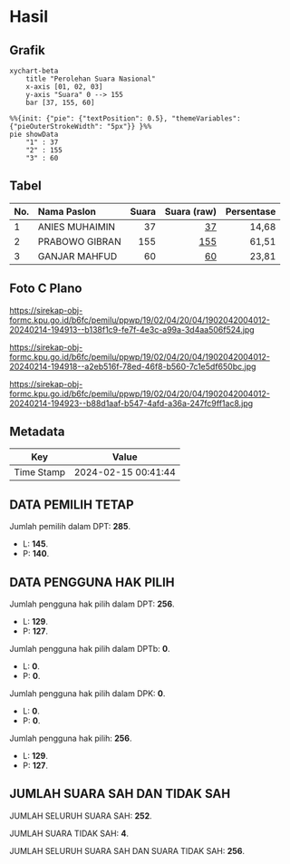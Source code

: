 # Hasil

## Grafik

```mermaid
xychart-beta
    title "Perolehan Suara Nasional"
    x-axis [01, 02, 03]
    y-axis "Suara" 0 --> 155
    bar [37, 155, 60]
```

```mermaid
%%{init: {"pie": {"textPosition": 0.5}, "themeVariables": {"pieOuterStrokeWidth": "5px"}} }%%
pie showData
    "1" : 37
    "2" : 155
    "3" : 60
```

## Tabel

| No. | Nama Paslon    | Suara | Suara (raw) | Persentase |
|:--- |:-------------- | -----:| -----------:| ----------:|
| 1   | ANIES MUHAIMIN | 37    | [37][p-1]   | 14,68      |
| 2   | PRABOWO GIBRAN | 155   | [155][p-2]  | 61,51      |
| 3   | GANJAR MAHFUD  | 60    | [60][p-3]   | 23,81      |


[p-1]: https://github.com/gigit-pemilu/pemilu-2024/blob/main/pilpres/hitung-suara/sub/19-kepulauan-bangka-belitung/sub/02-belitung/sub/04-sijuk/sub/2004-air-seruk/sub/012-tps/sub/paslon-1.txt
[p-2]: https://github.com/gigit-pemilu/pemilu-2024/blob/main/pilpres/hitung-suara/sub/19-kepulauan-bangka-belitung/sub/02-belitung/sub/04-sijuk/sub/2004-air-seruk/sub/012-tps/sub/paslon-2.txt
[p-3]: https://github.com/gigit-pemilu/pemilu-2024/blob/main/pilpres/hitung-suara/sub/19-kepulauan-bangka-belitung/sub/02-belitung/sub/04-sijuk/sub/2004-air-seruk/sub/012-tps/sub/paslon-3.txt

## Foto C Plano

https://sirekap-obj-formc.kpu.go.id/b6fc/pemilu/ppwp/19/02/04/20/04/1902042004012-20240214-194913--b138f1c9-fe7f-4e3c-a99a-3d4aa506f524.jpg

https://sirekap-obj-formc.kpu.go.id/b6fc/pemilu/ppwp/19/02/04/20/04/1902042004012-20240214-194918--a2eb516f-78ed-46f8-b560-7c1e5df650bc.jpg

https://sirekap-obj-formc.kpu.go.id/b6fc/pemilu/ppwp/19/02/04/20/04/1902042004012-20240214-194923--b88d1aaf-b547-4afd-a36a-247fc9ff1ac8.jpg


## Metadata

| Key        | Value               |
| ---------- | ------------------- |
| Time Stamp | 2024-02-15 00:41:44 |


## DATA PEMILIH TETAP

Jumlah pemilih dalam DPT: **285**.
 * L: **145**.
 * P: **140**.

## DATA PENGGUNA HAK PILIH

Jumlah pengguna hak pilih dalam DPT: **256**.
 * L: **129**.
 * P: **127**.

Jumlah pengguna hak pilih dalam DPTb: **0**.
 * L: **0**.
 * P: **0**.

Jumlah pengguna hak pilih dalam DPK: **0**.
 * L: **0**.
 * P: **0**.

Jumlah pengguna hak pilih: **256**.
 * L: **129**.
 * P: **127**.

## JUMLAH SUARA SAH DAN TIDAK SAH

JUMLAH SELURUH SUARA SAH: **252**.

JUMLAH SUARA TIDAK SAH: **4**.

JUMLAH SELURUH SUARA SAH DAN SUARA TIDAK SAH: **256**.


